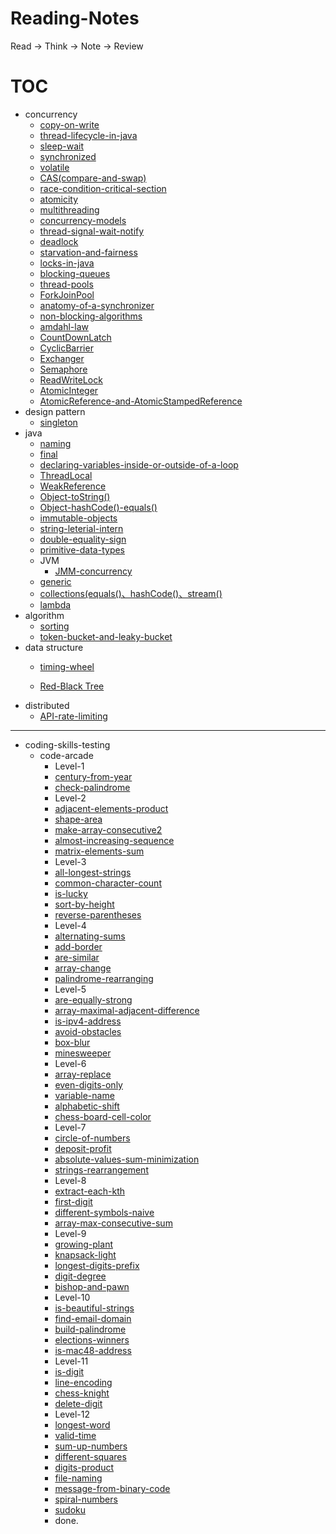 # Reading-Notes
Read → Think → Note → Review



# TOC

- concurrency
   - [copy-on-write](concurrency/copy-on-write.md)
   - [thread-lifecycle-in-java](concurrency/thread-lifecycle-in-java.md)
   - [sleep-wait]( /concurrency/sleep-wait.md)
   - [synchronized](/concurrency/synchronized.md)
   - [volatile](/java/volatile.md)
   - [CAS(compare-and-swap)](/concurrency/compare-and-swap.md)
   - [race-condition-critical-section](/concurrency/race-condition-critical-section.md)
   - [atomicity](/concurrency/atomicity.md)
   - [multithreading](/concurrency/multithreading.md)
   - [concurrency-models](/concurrency/concurrency-models.md)
   - [thread-signal-wait-notify](/concurrency/thread-signal-wait-notify.md)
   - [deadlock](/concurrency/deadlock.md)
   - [starvation-and-fairness](/concurrency/starvation-and-fairness.md)
   - [locks-in-java](/concurrency/locks-in-java.md)
   - [blocking-queues](/concurrency/blocking-queues.md)
   - [thread-pools](/concurrency/thread-pools.md)
   - [ForkJoinPool](/concurrency/ForkJoinPool.md)
   - [anatomy-of-a-synchronizer](/concurrency/anatomy-of-a-synchronizer.md)
   - [non-blocking-algorithms](/concurrency/non-blocking-algorithms.md)
   - [amdahl-law](/concurrency/amdahl-law.md)
   - [CountDownLatch](/concurrency/CountDownLatch.md)
   - [CyclicBarrier](/concurrency/CyclicBarrier.md)
   - [Exchanger](/concurrency/Exchanger.md)
   - [Semaphore](/concurrency/Semaphore.md)
   - [ReadWriteLock](/concurrency/ReadWriteLock.md)
   - [AtomicInteger](/concurrency/AtomicInteger.md)
   - [AtomicReference-and-AtomicStampedReference](/concurrency/AtomicReference.md)
- design pattern
   - [singleton](/design-pattern/singleton.md)
- java
   - [naming](/java/naming.md)
   - [final](/java/final.md)
   - [declaring-variables-inside-or-outside-of-a-loop](/java/declaring-variables-inside-or-outside-of-a-loop.md)
   - [ThreadLocal](/java/ThreadLocal.md)
   - [WeakReference](/java/WeakReference.md)
   - [Object-toString()](/java/Object-toString.md)
   - [Object-hashCode()-equals()](/java/Object-hashCode-equals.md)
   - [immutable-objects](/java/immutable-class.md)
   - [string-leterial-intern](/java/string-literal-intern.md)
   - [double-equality-sign](/java/double-equality-sign.md)
   - [primitive-data-types](/java/primitive-data-types.md)
   - JVM
     - [JMM-concurrency](/java/JVM-JMM-concurrency.md)
   - [generic](/java/generic.md)
   - [collections(equals()、hashCode()、stream()](/java/collections.md)
   - [lambda](/java/lambda.md)
- algorithm
   - [sorting](/algorithm/sort.md)
   - [token-bucket-and-leaky-bucket](/algorithm/token-bucket-and-leaky-bucket.md)
- data structure
   - [timing-wheel](/data-structure/timing-wheel.md)

   - [Red-Black Tree](/data-structure/red-black-tree.md)
- distributed
  - [API-rate-limiting](/distribution/api-rate-limiting.md)


---

- coding-skills-testing
  - code-arcade
    - Level-1
    - [century-from-year](/coding/code-arcade/century-from-year.md)
    - [check-palindrome](/coding/code-arcade/check-palindrome.md)
    - Level-2
    - [adjacent-elements-product](/coding/code-arcade/adjacent-elements-product.md)
    - [shape-area](/coding/code-arcade/shape-area.md)
    - [make-array-consecutive2](/coding/code-arcade/make-array-consecutive2.md)
    - [almost-increasing-sequence](/coding/code-arcade/almost-increasing-sequence.md)
    - [matrix-elements-sum](/coding/code-arcade/matrix-elements-sum.md)
    - Level-3
    - [all-longest-strings](/coding/code-arcade/all-longest-strings.md)
    - [common-character-count](/coding/code-arcade/common-character-count.md)
    - [is-lucky](/coding/code-arcade/is-lucky.md)
    - [sort-by-height](/coding/code-arcade/sort-by-height.md)
    - [reverse-parentheses](/coding/code-arcade/reverse-parentheses.md)
    - Level-4
    - [alternating-sums](/coding/code-arcade/alternating-sums.md)
    - [add-border](/coding/code-arcade/add-border.md)
    - [are-similar](/coding/code-arcade/are-similar.md)
    - [array-change](/coding/code-arcade/array-change.md)
    - [palindrome-rearranging](/coding/code-arcade/palindrome-rearranging.md)
    - Level-5
    - [are-equally-strong](/coding/code-arcade/are-equally-strong.md)
    - [array-maximal-adjacent-difference](/coding/code-arcade/array-maximal-adjacent-difference.md)
    - [is-ipv4-address](/coding/code-arcade/is-ipv4-address.md)
    - [avoid-obstacles](/coding/code-arcade/avoid-obstacles.md)
    - [box-blur](/coding/code-arcade/box-blur.md)
    - [minesweeper](/coding/code-arcade/minesweeper.md)
    - Level-6
    - [array-replace](/coding/code-arcade/array-replace.md)
    - [even-digits-only](/coding/code-arcade/even-digits-only.md)
    - [variable-name](/coding/code-arcade/variable-name.md)
    - [alphabetic-shift](/coding/code-arcade/alphabetic-shift.md)
    - [chess-board-cell-color](/coding/code-arcade/chess-board-cell-color.md)
    - Level-7
    - [circle-of-numbers](/coding/code-arcade/circle-of-numbers.md)
    - [deposit-profit](/coding/code-arcade/deposit-profit.md)
    - [absolute-values-sum-minimization](/coding/code-arcade/absolute-values-sum-minimization.md)
    - [strings-rearrangement](/coding/code-arcade/strings-rearrangement.md)
    - Level-8
    - [extract-each-kth](/coding/code-arcade/extract-each-kth.md)
    - [first-digit](/coding/code-arcade/first-digit.md)
    - [different-symbols-naive](/coding/code-arcade/different-symbols-naive.md)
    - [array-max-consecutive-sum](/coding/code-arcade/array-max-consecutive-sum.md)
    - Level-9
    - [growing-plant](/coding-code-arcade/growing-plant.md)
    - [knapsack-light](/coding/code-arcade/knapsack-light.md)
    - [longest-digits-prefix](/coding/code-arcade/longest-digits-prefix.md)
    - [digit-degree](/coding/code-arcade/digit-degree.md)
    - [bishop-and-pawn](/coding/code-arcade/bishop-and-pawn.md)
    - Level-10
    - [is-beautiful-strings](/coding/code-arcade/is-beautiful-strings.md)
    - [find-email-domain](/coding/code-arcade/find-email-domain.md)
    - [build-palindrome](/coding/code-arcade/build-palindrome.md)
    - [elections-winners](/coding/code-arcade/elections-winners.md)
    - [is-mac48-address](/coding/code-arcade/is-mac48-address.md)
    - Level-11
    - [is-digit](/coding/code-arcade/is-digit.md)
    - [line-encoding](/coding/code-arcade/line-encoding.md)
    - [chess-knight](/coding/code-arcade/chess-knight.md)
    - [delete-digit](/coding/code-arcade/delete-digit.md)
    - Level-12
    - [longest-word](/coding/code-arcade/longest-word.md)
    - [valid-time](/coding/code-arcade/valid-time.md)
    - [sum-up-numbers](/coding/code-arcade/sum-up-numbers.md)
    - [different-squares](/coding/code-arcade/different-squares.md)
    - [digits-product](/coding/code-arcade/digits-product.md)
    - [file-naming](/coding/code-arcade/file-naming.md)
    - [message-from-binary-code](coding/code-arcade/message-from-binary-code.md)
    - [spiral-numbers](/coding/code-arcade/spiral-numbers.md)
    - [sudoku](/coding/code-arcade/sudoku.md)
    - done.


